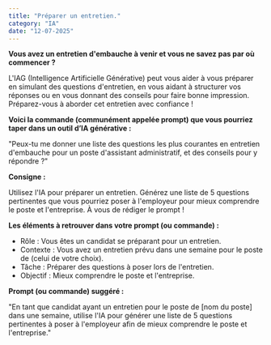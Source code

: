 ```yaml
---
title: "Préparer un entretien."
category: "IA"
date: "12-07-2025"
---
```


**Vous avez un entretien d'embauche à venir et vous ne savez pas par où commencer ?**

L'IAG (Intelligence Artificielle Générative) peut vous aider à vous préparer en simulant des questions d'entretien, en vous aidant à structurer vos réponses ou en vous donnant des conseils pour faire bonne impression. Préparez-vous à aborder cet entretien avec confiance !

**Voici la commande (communément appelée prompt) que vous pourriez taper dans un outil d’IA générative :**

"Peux-tu me donner une liste des questions les plus courantes en entretien d'embauche pour un poste d'assistant administratif, et des conseils pour y répondre ?"

**Consigne :**

Utilisez l'IA pour préparer un entretien. Générez une liste de 5 questions pertinentes que vous pourriez poser à l'employeur pour mieux comprendre le poste et l'entreprise. À vous de rédiger le prompt !

**Les éléments à retrouver dans votre prompt (ou commande) :**

- Rôle : Vous êtes un candidat se préparant pour un entretien.
- Contexte : Vous avez un entretien prévu dans une semaine pour le poste de (celui de votre choix).
- Tâche : Préparer des questions à poser lors de l'entretien.
- Objectif : Mieux comprendre le poste et l'entreprise.

**Prompt (ou commande) suggéré :**

"En tant que candidat ayant un entretien pour le poste de [nom du poste] dans une semaine, utilise l'IA pour générer une liste de 5 questions pertinentes à poser à l'employeur afin de mieux comprendre le poste et l'entreprise."
